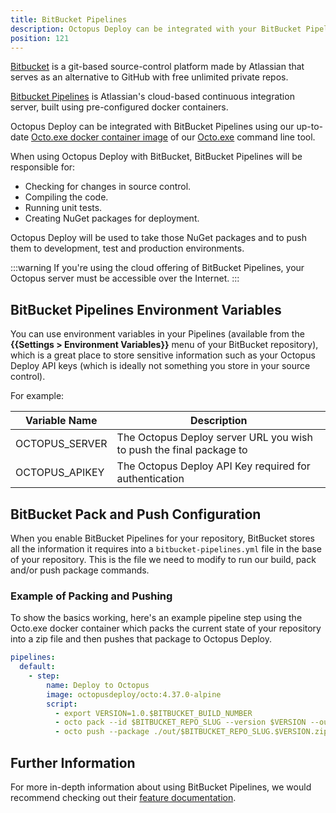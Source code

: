 ```yaml
---
title: BitBucket Pipelines
description: Octopus Deploy can be integrated with your BitBucket Pipelines build chain with the help of Octo.exe.
position: 121
---
```


[Bitbucket](https://bitbucket.org/) is a git-based source-control platform made by Atlassian that serves as an alternative to GitHub with free unlimited private repos.

[Bitbucket Pipelines](https://bitbucket.org/product/features/pipelines) is Atlassian's cloud-based continuous integration server, built using pre-configured docker containers.

Octopus Deploy can be integrated with BitBucket Pipelines using our up-to-date [Octo.exe docker container image](https://hub.docker.com/r/octopusdeploy/octo/) of our [Octo.exe](/docs/api-and-integration/octo.exe-command-line/index.md) command line tool.

When using Octopus Deploy with BitBucket, BitBucket Pipelines will be responsible for:

- Checking for changes in source control.
- Compiling the code.
- Running unit tests.
- Creating NuGet packages for deployment.

Octopus Deploy will be used to take those NuGet packages and to push them to development, test and production environments.

:::warning
If you're using the cloud offering of BitBucket Pipelines, your Octopus server must be accessible over the Internet.
:::

## BitBucket Pipelines Environment Variables

You can use environment variables in your Pipelines (available from the **{{Settings > Environment Variables}}** menu of your BitBucket repository), which is a great place to store sensitive information such as your Octopus Deploy API keys (which is ideally not something you store in your source control).

For example:

| Variable Name       | Description|
| ------------- | ------- |
| OCTOPUS_SERVER | The Octopus Deploy server URL you wish to push the final package to |
| OCTOPUS_APIKEY | The Octopus Deploy API Key required for authentication |

## BitBucket Pack and Push Configuration

When you enable BitBucket Pipelines for your repository, BitBucket stores all the information it requires into a `bitbucket-pipelines.yml` file in the base of your repository. This is the file we need to modify to run our build, pack and/or push package commands.

### Example of Packing and Pushing

To show the basics working, here's an example pipeline step using the Octo.exe docker container which packs the current state of your repository into a zip file and then pushes that package to Octopus Deploy.

```yml
pipelines:
  default:
    - step:
        name: Deploy to Octopus
        image: octopusdeploy/octo:4.37.0-alpine
        script:
          - export VERSION=1.0.$BITBUCKET_BUILD_NUMBER
          - octo pack --id $BITBUCKET_REPO_SLUG --version $VERSION --outFolder ./out --format zip
          - octo push --package ./out/$BITBUCKET_REPO_SLUG.$VERSION.zip  --server $OCTOPUS_SERVER --apiKey $OCTOPUS_APIKEY
```

## Further Information
For more in-depth information about using BitBucket Pipelines, we would recommend checking out their [feature documentation](https://bitbucket.org/product/features/pipelines).
